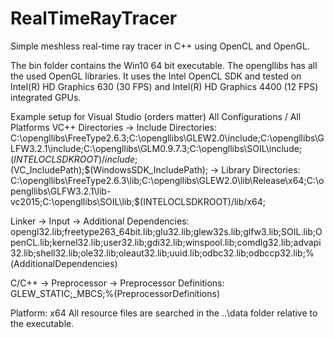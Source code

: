 # RealTimeRayTracer
Simple meshless real-time ray tracer in C++ using OpenCL and OpenGL.

The bin folder contains the Win10 64 bit executable.
The opengllibs has all the used OpenGL libraries.
It uses the Intel OpenCL SDK and tested on Intel(R) HD Graphics 630 (30 FPS) and Intel(R) HD Graphics 4400 (12 FPS) integrated GPUs.

Example setup for Visual Studio (orders matter)
All Configurations / All Platforms
VC++ Directories
	-> Include Directories: C:\opengllibs\FreeType2.6.3;C:\opengllibs\GLEW2.0\include;C:\opengllibs\GLFW3.2.1\include;C:\opengllibs\GLM0.9.7.3;C:\opengllibs\SOIL\include;$(INTELOCLSDKROOT)/include;$(VC_IncludePath);$(WindowsSDK_IncludePath);
	-> 	Library Directories: C:\opengllibs\FreeType2.6.3\lib;C:\opengllibs\GLEW2.0\lib\Release\x64;C:\opengllibs\GLFW3.2.1\lib-vc2015;C:\opengllibs\SOIL\lib;$(INTELOCLSDKROOT)/lib/x64;<different options>

Linker
	-> Input
		-> Additional Dependencies: opengl32.lib;freetype263_64bit.lib;glu32.lib;glew32s.lib;glfw3.lib;SOIL.lib;OpenCL.lib;kernel32.lib;user32.lib;gdi32.lib;winspool.lib;comdlg32.lib;advapi32.lib;shell32.lib;ole32.lib;oleaut32.lib;uuid.lib;odbc32.lib;odbccp32.lib;%(AdditionalDependencies)

C/C++
	-> Preprocessor
		-> Preprocessor Definitions: GLEW_STATIC;_MBCS;%(PreprocessorDefinitions)

Platform: x64
All resource files are searched in the ..\data folder relative to the executable.